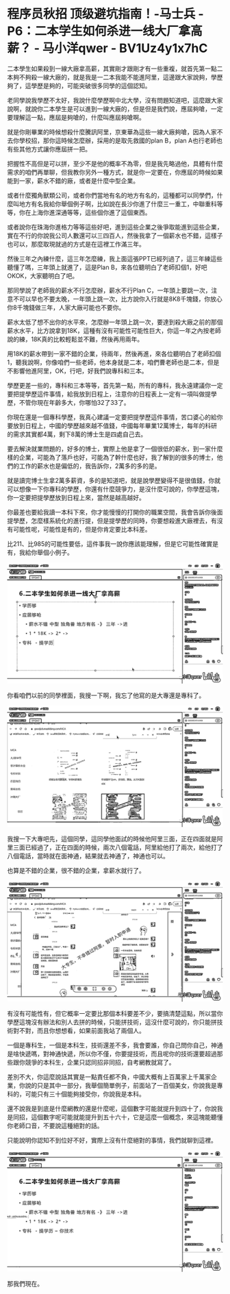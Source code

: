 # 程序员秋招 顶级避坑指南！-马士兵 - P6：二本学生如何杀进一线大厂拿高薪？ - 马小洋qwer - BV1Uz4y1x7hC

二本學生如果殺到一線大廠拿高薪，其實剛才跟剛才有一些重複，就首先第一點二本夠不夠殺一線大廠的，就是我是一二本我能不能進阿里，這邊跟大家說夠，學歷夠了，這學歷是夠的，可能突破很多同學的這個認知。

老同學說我學歷不太好，我說什麼學歷啊中北大學，沒有問題知道吧，這麼跟大家說啊，就說你二本學生是可以進到一線大廠的，但是但是我們說，應屆夠嗆，一定要理解這一點，應屆是夠嗆的，什麼叫應屆夠嗆啊。

就是你剛畢業的時候想殺什麼騰訊阿里，京東華為這些一線大廠夠嗆，因為人家不去你學校招，那你這時候怎麼辦，採用的是取先救國的plan B，plan A也行老師也有些其他方式讓你應屆拼一把。

把握性不高但是可以拼，至少不是他的概率不為零，但是我先略過他，具體有什麼需求的咱們再單聊，但我教你另外一種方式，就是你一定要在，你應屆的時候如果能到一家，薪水不錯的廠，或者是什麼中型企業。

或者什麼獨角獸類公司，或者你們當地有名的地方有名的，這種都可以同學們，什麼叫地方有名我給你舉個例子啊，比如說在長沙你進了什麼三一重工，中聯重科等等，你在上海你進深通等等，這些個你進了這個東西。

或者說你在珠海你進格力等等這些好吧，進到這些企業之後爭取能進到這些企業，實在不行的你說我公司人數還可以三四百人，然後我拿了一個薪水也不錯，這樣子也可以，那麼取現就過的方式是在這裡工作滿三年。

然後三年之內練什麼，這三年怎麼練，我上面這張PPT已經列過了，這三年練這些聽懂了嗎，三年頭上就進了，這是Plan B，來各位聽明白了老師扣個1，好吧OKOK，大家聽明白了吧。

那同學說了老師我的薪水不行怎麼辦，薪水不行Plan C，一年頭上要跳一次，注意不可以早也不要太晚，一年頭上跳一次，比方說你入行就是8K8千塊錢，你放心你8千塊錢做三年，人家大廠可能也不要你。

薪水太低了想不出你的水平來，怎麼辦一年頭上跳一次，要達到殺大廠之前的那個薪水水平，比方說拿到18K，這種有沒有可能性可能性巨大，你這一年之內按老師說的練，18K真的比較輕鬆並不難，然後再用兩年。

用18K的薪水帶到一家不錯的企業，待兩年，然後再進，來各位聽明白了老師扣個1，聽我說啊，你像咱們一些老師，他本身就是二本，咱們曹老師也是二本，但是不影響他進阿里，OK，行吧，好我們說專科和三本。

學歷更差一些的，專科和三本等等，首先第一點，所有的專科，我永遠建議你一定要把提學歷這件事情，給我放到日程上，注意你的日程表上一定有一項叫做提學歷，不管你現在年齡多大，你哪怕32了33了。

你現在還是一個專科學歷，我真心建議一定要把提學歷這件事情，苦口婆心的給你要放到日程上，中國的學歷越來越不值錢，中國每年畢業12萬博士，每年的科研的需求其實都4萬，剩下8萬的博士生是四處自己去。

要去解決就業問題的，好多的博士，實際上他是拿了一個很低的薪水，到一家什麼樣的企業，可能為了落戶也好，可能為了幹什麼也好，我了解到的很多的博士，他們的工作的薪水也是偏低的，我告訴你，2萬多的多的是。

就是讀完博士生拿2萬多薪資，多的是知道吧，就是說學歷變得不是很值錢，你就可以想像一下你專科的學歷，你還有什麼競爭力，是沒什麼可說的，你學歷這塊，你一定要把提學歷放到日程上來，當然是越高越好。

你最差也要給我讀一本科下來，你才能慢慢的打開你的職業空間，我會告訴你後面提學歷，怎麼樣系統化的進行提，但是提學歷的同時，你要想殺進大廠裡去，有沒有可能性呢，可能性是有的，但是你肯定要比本科差。

比211、比985的可能性要低，這件事我一說你應該能理解，但是它可能性確實是有，我給你舉個小例子。

![](img/aaecb29625446db6fd0e5085e16bc7c7_1.png)

你看咱們以前的同學裡面，我搜一下啊，我忘了他寫的是大專還是專科了。

![](img/aaecb29625446db6fd0e5085e16bc7c7_3.png)

我搜一下大專吧先，這個同學，這同學他面試的時候他阿里三面，正在四面就是阿里三面已經過了，正在四面的時候，兩次八個電話，阿里給他打了兩次，給他打了八個電話，當時就在面神通，結果就去神通了，神通也可以。

也算是不錯的企業，很不錯的企業，拿薪水就行了。

![](img/aaecb29625446db6fd0e5085e16bc7c7_5.png)

有沒有可能性有，但它概率一定要比那個本科要差不少，要搞清楚這點，所以當你學歷這塊沒有辦法和別人去拼的時候，只能拼技術，這沒什麼可說的，你只能拼技術對不對，而且你想想看，如果前面我站了兩個人。

一個是專科生，一個是本科生，技術還差不多，我會要誰，你自己問你自己，神通是啥快遞嗎，對神通快遞，所以你不僅，你要提技術，而且呢你的技術還要超過那些跟你競爭的本科生，企業只認同招非同招，自考網教就寫了。

差別不大，你這麼說話其實是一點責任都不負，中國大概有上百萬家上千萬家企業，你說的只是其中一部分，我舉個簡單例子，前面站了一百個美女，你說我是專科的，可能只有三十個能夠接受你，你說我是本科。

還不說我是到底是什麼網教的還是什麼呢，這個數字可能就提升到四十了，你說我是同招，這個數字呢可能就能提升到五十六十，它是這麼一個概念，來這塊能聽懂你老師口音，不要說這種絕對的話。

只能說明你認知不到位好不好，實際上沒有什麼絕對的事情，我們就聊到這裡。

![](img/aaecb29625446db6fd0e5085e16bc7c7_7.png)

那我們現在。
